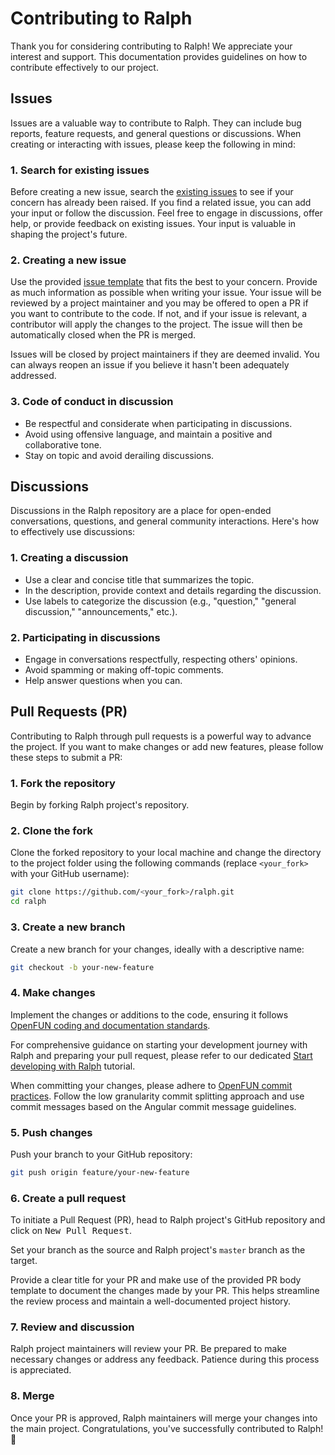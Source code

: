 # Contributing to Ralph

Thank you for considering contributing to Ralph! We appreciate your interest and support. This documentation provides guidelines on how to contribute effectively to our project.

## Issues

Issues are a valuable way to contribute to Ralph. They can include bug reports, feature requests, and general questions or discussions. When creating or interacting with issues, please keep the following in mind:

### 1. Search for existing issues

Before creating a new issue, search the [existing issues](https://github.com/openfun/ralph/issues) to see if your concern has already been raised. 
If you find a related issue, you can add your input or follow the discussion.
Feel free to engage in discussions, offer help, or provide feedback on existing issues.
Your input is valuable in shaping the project's future.

### 2. Creating a new issue

Use the provided [issue template](https://github.com/openfun/ralph/issues/new/choose) that fits the best to your concern.
Provide as much information as possible when writing your issue.
Your issue will be reviewed by a project maintainer and you may be offered to open a PR if you want to contribute to the code.
If not, and if your issue is relevant, a contributor will apply the changes to the project. 
The issue will then be automatically closed when the PR is merged.

Issues will be closed by project maintainers if they are deemed invalid. 
You can always reopen an issue if you believe it hasn't been adequately addressed.

### 3. Code of conduct in discussion

- Be respectful and considerate when participating in discussions.
- Avoid using offensive language, and maintain a positive and collaborative tone.
- Stay on topic and avoid derailing discussions.

## Discussions

Discussions in the Ralph repository are a place for open-ended conversations, questions, and general community interactions. Here's how to effectively use discussions:

### 1. Creating a discussion

- Use a clear and concise title that summarizes the topic.
- In the description, provide context and details regarding the discussion.
- Use labels to categorize the discussion (e.g., "question," "general discussion," "announcements," etc.).

### 2. Participating in discussions

- Engage in conversations respectfully, respecting others' opinions.
- Avoid spamming or making off-topic comments.
- Help answer questions when you can.

## Pull Requests (PR)

Contributing to Ralph through pull requests is a powerful way to advance the project. 
If you want to make changes or add new features, please follow these steps to submit a PR:

### 1. Fork the repository

Begin by forking Ralph project's repository. 

### 2. Clone the fork

Clone the forked repository to your local machine and change the directory to the project folder using the following commands (replace `<your_fork>` with your GitHub username):

```bash
git clone https://github.com/<your_fork>/ralph.git
cd ralph
```

### 3. Create a new branch

Create a new branch for your changes, ideally with a descriptive name:

```bash
git checkout -b your-new-feature
```

### 4. Make changes 

Implement the changes or additions to the code, ensuring it follows [OpenFUN coding and documentation standards](https://handbook.openfun.fr/python).

For comprehensive guidance on starting your development journey with Ralph and preparing your pull request, please refer to our dedicated [Start developing with Ralph](./tutorials/development_contributing.md) tutorial.

When committing your changes, please adhere to [OpenFUN commit practices](https://handbook.openfun.fr/git#git-conventions). 
Follow the low granularity commit splitting approach and use commit messages based on the Angular commit message guidelines. 

### 5. Push changes

Push your branch to your GitHub repository:

```bash
git push origin feature/your-new-feature
```

### 6. Create a pull request

To initiate a Pull Request (PR), head to Ralph project's GitHub repository and click on <kbd>New Pull Request</kbd>.

Set your branch as the source and Ralph project's `master` branch as the target.

Provide a clear title for your PR and make use of the provided PR body template to document the changes made by your PR.
This helps streamline the review process and maintain a well-documented project history.

### 7. Review and discussion

Ralph project maintainers will review your PR. 
Be prepared to make necessary changes or address any feedback. 
Patience during this process is appreciated.

### 8. Merge

Once your PR is approved, Ralph maintainers will merge your changes into the main project. 
Congratulations, you've successfully contributed to Ralph! 🎉
